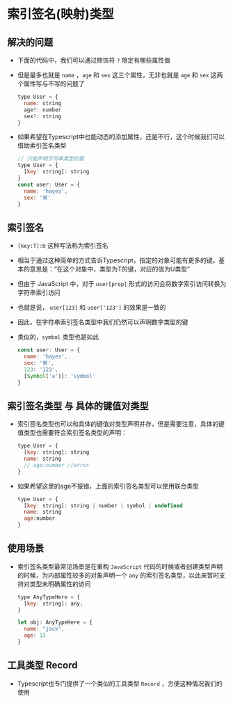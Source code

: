 # 索引签名(映射)类型

## 解决的问题

+ 下面的代码中，我们可以通过修饰符 `?` 限定有哪些属性值
+ 但是最多也就是 `name` ，`age` 和 `sex` 这三个属性，无非也就是 `age` 和 `sex` 这两个属性写与不写的问题了

  ```js
  type User = {
    name: string
    age?: number
    sex?: string
  }
  ```

+ 如果希望在Typescript中也能动态的添加属性，还是不行，这个时候我们可以借助索引签名类型

  ```js
  // 只能声明字符串类型的键
  type User = {
    [key: string]: string
  }
  const user: User = {
    name: 'hayes',
    sex: '男'
  }
  ```

## 索引签名

+ `[key:T]:U` 这种写法称为索引签名

+ 相当于通过这种简单的方式告诉Typescript，指定的对象可能有更多的键。基本的意思是：“在这个对象中，类型为T的键，对应的值为U类型”

+ 但由于 JavaScript 中，对于 `user[prop]` 形式的访问会将数字索引访问转换为字符串索引访问
+ 也就是说， `user[123]` 和 `user['123']` 的效果是一致的
+ 因此，在字符串索引签名类型中我们仍然可以声明数字类型的键
+ 类似的，`symbol` 类型也是如此

  ```js
  const user: User = {
    name: 'hayes',
    sex: '男',
    123: '123',
    [Symbol('a')]: 'symbol'
  }
  ```

## 索引签名类型 与 具体的键值对类型

+ 索引签名类型也可以和具体的键值对类型声明并存，但是需要注意，具体的键值类型也需要符合索引签名类型的声明：

  ```js
  type User = {
    [key: string]: string
    name: string
    // age:number //error
  }
  ```

+ 如果希望这里的age不报错，上面的索引签名类型可以使用联合类型

  ```js
  type User = {
    [key: string]: string | number | symbol | undefined
    name: string
    age:number
  }
  ```

## 使用场景

+ 索引签名类型最常见场景是在重构 `JavaScript` 代码的时候或者创建类型声明的时候，为内部属性较多的对象声明一个 `any` 的索引签名类型，以此来暂时支持对类型未明确属性的访问

  ```js
  type AnyTypeHere = {
    [key: string]: any;
  }

  let obj: AnyTypeHere = {
    name: "jack",
    age: 13
  }
  ```

## 工具类型 Record

+ Typescript也专门提供了一个类似的工具类型 `Record` ，方便这种情况我们的使用
